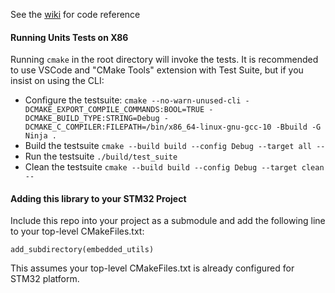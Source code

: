 

See the [wiki](https://github.com/cracked-machine/embedded_utils/wiki) for code reference

#### Running Units Tests on X86

Running `cmake` in the root directory will invoke the tests.
It is recommended to use VSCode and "CMake Tools" extension with Test Suite, but if you insist on using the CLI:

- Configure the testsuite:
`cmake --no-warn-unused-cli -DCMAKE_EXPORT_COMPILE_COMMANDS:BOOL=TRUE -DCMAKE_BUILD_TYPE:STRING=Debug -DCMAKE_C_COMPILER:FILEPATH=/bin/x86_64-linux-gnu-gcc-10 -Bbuild -G Ninja .`
- Build the testsuite
`cmake --build build --config Debug --target all --`
- Run the testsuite
`./build/test_suite`
- Clean the testsuite
`cmake --build build --config Debug --target clean --`

#### Adding this library to your STM32 Project

Include this repo into your project as a submodule and add the following line to your top-level CMakeFiles.txt:

`add_subdirectory(embedded_utils)`

This assumes your top-level CMakeFiles.txt is already configured for STM32 platform.

